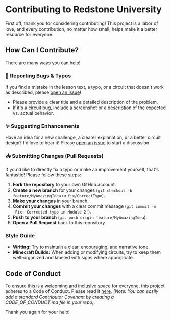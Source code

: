 # Contributing to Redstone University

First off, thank you for considering contributing! This project is a labor of love, and every contribution, no matter how small, helps make it a better resource for everyone.

## How Can I Contribute?

There are many ways you can help!

### 🐛 Reporting Bugs & Typos
If you find a mistake in the lesson text, a typo, or a circuit that doesn't work as described, please [open an issue](https://github.com/fielding/redstone-university/issues)!
*   Please provide a clear title and a detailed description of the problem.
*   If it's a circuit bug, include a screenshot or a description of the expected vs. actual behavior.

### ✨ Suggesting Enhancements
Have an idea for a new challenge, a clearer explanation, or a better circuit design? I'd love to hear it! Please [open an issue](https://github.com/fielding/redstone-university/issues) to start a discussion.

### 📥 Submitting Changes (Pull Requests)
If you'd like to directly fix a typo or make an improvement yourself, that's fantastic! Please follow these steps:
1.  **Fork the repository** to your own GitHub account.
2.  **Create a new branch** for your changes (`git checkout -b feature/MyAmazingIdea` or `fix/CorrectTypo`).
3.  **Make your changes** in your branch.
4.  **Commit your changes** with a clear commit message (`git commit -m 'Fix: Corrected typo in Module 2'`).
5.  **Push to your branch** (`git push origin feature/MyAmazingIdea`).
6.  **Open a Pull Request** back to this repository.

### Style Guide
*   **Writing:** Try to maintain a clear, encouraging, and narrative tone.
*   **Minecraft Builds:** When adding or modifying circuits, try to keep them well-organized and labeled with signs where appropriate.

## Code of Conduct
To ensure this is a welcoming and inclusive space for everyone, this project adheres to a Code of Conduct. Please read it [here](.github/CODE_OF_CONDUCT.md). *(Note: You can easily add a standard Contributor Covenant by creating a CODE_OF_CONDUCT.md file in your repo).*

Thank you again for your help!
